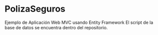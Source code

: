 # PolizaSeguros
Ejemplo de Aplicación Web MVC usando Entity Framework
El script de la base de datos se encuentra dentro del repositorio.
